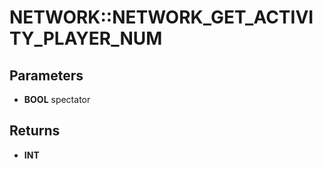 # NETWORK::NETWORK_GET_ACTIVITY_PLAYER_NUM

## Parameters
* **BOOL** spectator

## Returns
* **INT**